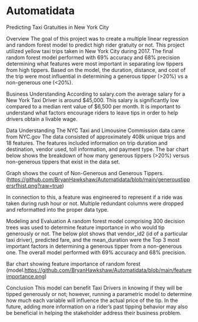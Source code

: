 # Automatidata

Predicting Taxi Gratuities in New York City

Overview 
The goal of this project was to create a multiple linear regression and random forest model to predict high rider gratuity or not. This project utilized yellow taxi trips taken in New York City during 2017. The final random forest model performed with 69% accuracy and 68% precision determining what features were most important in separating low tippers from high tippers. Based on the model, the duration, distance, and cost of the trip were most influential in determining a generous tipper (>20%) vs a non-generous one (<20%). 

Business Understanding 
According to salary.com the average salary for a New York Taxi Driver is around $45,000. This salary is significantly low compared to a median rent value of $6,500 per month. It is important to understand what factors encourage riders to leave tips in order to help drivers obtain a livable wage. 

Data Understanding
The NYC Taxi and Limousine Commission data came from 
NYC.gov
The data consisted of approximately 408k unique trips and 18 features. The features included information on trip duration and destination, vendor used, toll information, and payment type. The bar chart below shows the breakdown of how many generous tippers (>20%) versus non-generous tippers that exist in the data set. 


Graph shows the count of Non-Generous and Generous Tippers.(https://github.com/BryanHawkshaw/Automatidata/blob/main/generoustippersrfhist.png?raw=true)





In connection to this, a feature was engineered to represent if a ride was taken during rush hour or not. Multiple redundant columns were dropped and reformatted into the proper data type.  

Modeling and Evaluation 
A random forest model comprising 300 decision trees was used to determine feature importance in who would tip generously or not. The below plot shows that vendor_id2 (id of a particular taxi driver), predicted fare, and the mean_duration were the Top 3 most important factors in determining a generous tipper from a non-generous one. The overall model performed with 69% accuracy and 68% precision. 



Bar chart showing feature importance of random forest (model.https://github.com/BryanHawkshaw/Automatidata/blob/main/featureimportance.png)


Conclusion
This model can benefit Taxi Drivers in knowing if they will be tipped generously or not; however, running a parametric model to determine how much each variable will influence the actual price of the tip. In the future, adding more information on a rider’s past tipping behavior may also be beneficial in helping the stakeholder address their business problem. 


